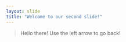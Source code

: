 ```yaml
---
layout: slide
title: "Welcome to our second slide!"
---
```

> Hello there!
Use the left arrow to go back!
